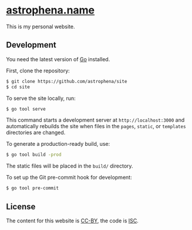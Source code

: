 <!--
© 2025 Ilya Mateyko. All rights reserved.
Use of this source code is governed by the CC-BY
license that can be found in the LICENSE.md file.
-->

# [astrophena.name](https://astrophena.name)

This is my personal website.

## Development

You need the latest version of [Go] installed.

First, clone the repository:

```sh
$ git clone https://github.com/astrophena/site
$ cd site
```

To serve the site locally, run:

```sh
$ go tool serve
```

This command starts a development server at `http://localhost:3000` and
automatically rebuilds the site when files in the `pages`, `static`, or
`templates` directories are changed.

To generate a production-ready build, use:

```sh
$ go tool build -prod
```

The static files will be placed in the `build/` directory.

To set up the Git pre-commit hook for development:

```sh
$ go tool pre-commit
```

## License

The content for this website is
[CC-BY](https://creativecommons.org/licenses/by/4.0/), the code is
[ISC](https://opensource.org/licenses/ISC).

[go]: https://go.dev
